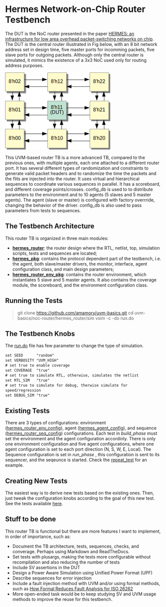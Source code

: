 # Hermes Network-on-Chip Router Testbench

The DUT is the NoC router presented in the paper [HERMES: an infrastructure for low area overhead packet-switching networks on chip](https://www.sciencedirect.com/science/article/pii/S0167926004000185). The DUT is the central router illustrated in Fig below, with an 8 bit network address set in design time, five master ports for incomming packets, five slave ports for outgoing packets. Although only the central router is simulated, it mimics the existence of a 3x3 NoC used only for routing address purposes. 

![Hermes router TB in UVM!!!](router.png)

This UVM-based router TB is a more advanced TB, compared to the previous ones, with multiple agents, each one attached to a different router port. It has several different types of randomization and constraints to generate valid packet headers and to randomize the time the packets and the flits are injected into the router. It uses virtual and hierarchical sequences to coordinate various sequences in parallel. It has a scoreboard, and different coverage points/crosses. config_db is used to to distribute parameters to the environment and to 10 agents (5 slaves and 5 master agents). The agent (slave or master) is configured with factory overrride, changing the behavior of the driver. config_db is also used to pass parameters from tests to sequences. 

## The Testbench Architecture

This router TB is organized in three main modules:
 - [**hermes_router**](../): the router design where the RTL, netlist, top, simulation scripts, tests and sequences are located;
 - [**hermes_pkg**](../../vips/hermes_pkg): contains the protocol dependent part of the testbench, i.e. the agent, both slave/master drivers, the monitor, interface, agent configuration class, and main design parameters;
 - [**hermes_router_env_pkg**](../../vips/hermes_router_env_pkg): contains the router environment, which instantiates 5 slave and 5 master agents. It also contains the coverage module, the scoreboard, and the environment configuration class.

## Running the Tests

> git clone https://github.com/amamory/uvm-basics.git
> cd uvm-basics/noc-router/hermes_router/sim
> vsim -c -do run.do

## The Testbench Knobs

The [run.do](../sim/run.do) file has few parameter to change the type of simulation.

```
set SEED      "random"
set VERBOSITY "UVM_HIGH"
# set true to enable coverage
set COVERAGE  "true"      
# set true to simulate RTL, otherwise, simulates the netlist
set RTL_SIM   "true"
# set true to simulate for debug, therwise simulate for speed/regression
set DEBUG_SIM "true" 
```

## Existing Tests

There are 3 types of configurations: environment ([hermes_router_env_config](../../vips/hermes_router_env_pkg/src/hermes_router_env_config.sv)), agent ([hermes_agent_config](../../vips/hermes_pkg/src/hermes_agent_config.sv)), and sequence ([hermes_router_seq_config](../tb/seqs/src/hermes_router_seq_config.sv)) configurations. Each test in *build_phase* must set the environment and the agent configuration accordinly. There is only  one environment configuration and five agent configurations, where one agent configuration is set to each port direction (N, S, W, E, Local). The Sequence configuration is set in *run_phase* , this configuration is sent to its sequencer, and the seqeunce is started. Check the [repeat_test](../tb/tests/src/repeat_test.sv) for an example.

## Creating New Tests

The easiest way is to derive new tests based on the existing ones. Then, just tweak the configuration knobs according to the goal of this new test. See the tests available [here](../tb/tests/src).

## Stuff to be done

This router TB is functional but there are more features I want to implement, in order of importance, such as:
 - Document the TB architecture, tests, sequences, checks, and converage. Perhaps using Markdown and ReadTheDocs.
 - Set tests with plusargs, making the tests more configurable without recompilation and also reducing the number of tests 
 - Include SV assertions in the DUT
 - Design a Power Aware Simulation using Unified Power Format (UPF)
 - Describe sequences for error injection
 - Include a fault injection method with UVM and/or using formal methods, such as 
[How Formal Reduces Fault Analysis for ISO 26262](https://www.mentor.com/products/fv/resources/overview/how-formal-reduces-fault-analysis-for-iso-26262-82758134-85e7-4753-92f4-6f90e36e7d96)
 - More open-ended task would be to keep studying SV and UVM usage methods to improve the reuse for this testbench.
